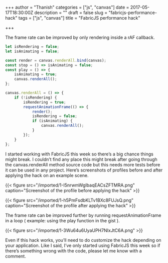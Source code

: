 +++
author = "Thanish"
categories = ["js", "canvas"]
date = 2017-05-17T18:30:00Z
description = ""
draft = false
slug = "fabricjs-performance-hack"
tags = ["js", "canvas"]
title = "FabricJS performance hack"

+++


The frame rate can be improved by only rendering inside a rAF callback.

```js
let isRendering = false;
let isAnimating = false;

const render = canvas.renderAll.bind(canvas);
const stop = () => isAnimating = false;
const play = () => {
    isAnimating = true;
    canvas.renderAll();
};

canvas.renderAll = () => {
    if (!isRendering) {
        isRendering = true;
        requestAnimationFrame(() => {
            render();
            isRendering = false;
            if (isAnimating) {
                canvas.renderAll();
            }
        });
    }
};
```

I started working with FabricJS this week so there’s a big chance things might break. I couldn’t find any place this might break after going through the canvas.renderAll method source code but this needs more tests before it can be used in any project. Here’s screenshots of profiles before and after applying the hack on an example scene.

{{< figure src="/imported/1-I5nrwmWgIbaqEACsZFTMRA.png" caption="Screenshot of the profile before applying the hack" >}}

{{< figure src="/imported/1-h5PmFsdbKLTv1BXc8FUJsQ.png" caption="Screenshot of the profile after applying the hack" >}}

The frame rate can be improved further by running requestAnimationFrame in a loop ( example: using the play function in the gist ).

{{< figure src="/imported/1-3Wu64u6UyaUPH7NIxJtC6A.png" >}}

Even if this hack works, you’ll need to do customize the hack depending on your application. Like I said, I’ve only started using FabricJS this week so if there’s something wrong with the code, please let me know with a comment.
